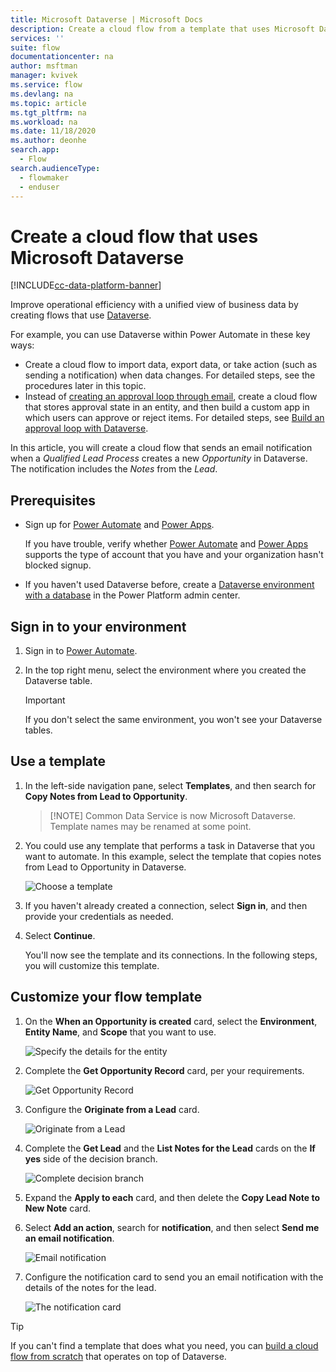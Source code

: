 ```yaml
---
title: Microsoft Dataverse | Microsoft Docs
description: Create a cloud flow from a template that uses Microsoft Dataverse.
services: ''
suite: flow
documentationcenter: na
author: msftman
manager: kvivek
ms.service: flow
ms.devlang: na
ms.topic: article
ms.tgt_pltfrm: na
ms.workload: na
ms.date: 11/18/2020
ms.author: deonhe
search.app: 
  - Flow
search.audienceType: 
  - flowmaker
  - enduser
---
```

# Create a cloud flow that uses Microsoft Dataverse

[!INCLUDE[cc-data-platform-banner](./includes/cc-data-platform-banner.md)]

Improve operational efficiency with a unified view of business data by creating flows that use [Dataverse](https://powerapps.microsoft.com/tutorials/data-platform-intro/).

For example, you can use Dataverse within Power Automate in these key ways:

* Create a cloud flow to import data, export data, or take action (such as sending a notification) when data  changes. For detailed steps, see the procedures later in this topic.
* Instead of [creating an approval loop through email](wait-for-approvals.md), create a cloud flow that stores approval state in an entity, and then build a custom app in which users can approve or reject items. For detailed steps, see [Build an approval loop with Dataverse](common-data-model-approve.md).

In this article, you will create a cloud flow that sends an email notification when a *Qualified Lead Process* creates a new *Opportunity* in Dataverse. The notification includes the *Notes* from the *Lead*.

## Prerequisites

* Sign up for [Power Automate](https://flow.microsoft.com) and [Power Apps](https://make.powerapps.com).
  
    If you have trouble, verify whether [Power Automate](sign-up-sign-in.md) and [Power Apps](https://powerapps.microsoft.com/tutorials/signup-for-powerapps/) supports the type of account that you have and your organization hasn't blocked signup.
* If you haven't used Dataverse before, create a [Dataverse environment with a database](https://docs.microsoft.com/power-platform/admin/create-environment#create-an-environment-with-a-database) in the Power Platform admin center.

## Sign in to your environment

1. Sign in to [Power Automate](https://flow.microsoft.com).
1. In the top right menu, select the environment where you created the Dataverse table. 

    >[!IMPORTANT]
    >If you don't select the same environment, you won't see your Dataverse tables.

## Use a template

1. In the left-side navigation pane, select **Templates**, and then search for **Copy Notes from Lead to Opportunity**.
    >
    >[!NOTE]
    >Common Data Service is now Microsoft Dataverse. Template names may be renamed at some point.

1. You could use any template that performs a task in Dataverse that you want to automate. In this example, select the template that copies notes from Lead to Opportunity in Dataverse.

    ![Choose a template](./media/common-data-model-intro/select-template.png)

1. If you haven't already created a connection, select **Sign in**, and then provide your credentials as needed.

1. Select **Continue**.

   You'll now see the template and its connections. In the following steps, you will customize this template.

## Customize your flow template

1. On the **When an Opportunity is created** card, select the **Environment**, **Entity Name**, and **Scope** that you want to use.
   
    ![Specify the details for the entity](./media/common-data-model-intro/specify-instance.png)

1. Complete the **Get Opportunity Record** card, per your requirements.
   
    ![Get Opportunity Record](./media/common-data-model-intro/get-opportunity-record.png)

1. Configure the **Originate from a Lead** card. 
   
    ![Originate from a Lead](./media/common-data-model-intro/originate-from-lead.png)

1. Complete the **Get Lead** and the **List Notes for the Lead** cards on the **If yes** side of the decision branch. 

   ![Complete decision branch](./media/common-data-model-intro/get-lead-list-notes.png)

1. Expand the **Apply to each** card, and then  delete the **Copy Lead Note to New Note** card.

1. Select **Add an action**, search for **notification**, and then select **Send me an email notification**.

   ![Email notification](./media/common-data-model-intro/apply-to-each.png)

1. Configure the notification card to send you an email notification with the details of the notes for the lead.

   ![The notification card](./media/common-data-model-intro/notification-card.png)

>[!TIP]
>If you can't find a template that does what you need, you can [build a cloud flow from scratch](get-started-logic-flow.md) that operates on top of Dataverse.

